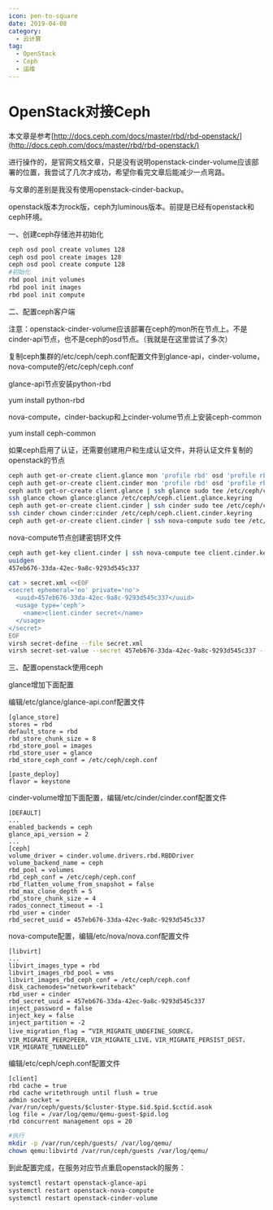 ```yaml
---
icon: pen-to-square
date: 2019-04-08
category:
  - 云计算
tag:
  - OpenStack
  - Ceph
  - 运维
---
```


# OpenStack对接Ceph

本文章是参考[http://docs.ceph.com/docs/master/rbd/rbd-openstack/](http://docs.ceph.com/docs/master/rbd/rbd-openstack/)

进行操作的，是官网文档文章，只是没有说明openstack-cinder-volume应该部署的位置，我尝试了几次才成功，希望你看完文章后能减少一点弯路。

与文章的差别是我没有使用openstack-cinder-backup。

openstack版本为rock版，ceph为luminous版本。前提是已经有openstack和ceph环境。

一、创建ceph存储池并初始化

```bash
ceph osd pool create volumes 128
ceph osd pool create images 128
ceph osd pool create compute 128
#初始化
rbd pool init volumes
rbd pool init images
rbd pool init compute
```

二、配置ceph客户端

注意：openstack-cinder-volume应该部署在ceph的mon所在节点上。不是cinder-api节点，也不是ceph的osd节点。（我就是在这里尝试了多次）

复制ceph集群的/etc/ceph/ceph.conf配置文件到glance-api，cinder-volume，nova-compute的/etc/ceph/ceph.conf

glance-api节点安装python-rbd

yum install python-rbd

nova-compute，cinder-backup和上cinder-volume节点上安装ceph-common

yum install ceph-common

如果ceph启用了认证，还需要创建用户和生成认证文件，并将认证文件复制的openstack的节点

```bash
ceph auth get-or-create client.glance mon 'profile rbd' osd 'profile rbd pool=images'
ceph auth get-or-create client.cinder mon 'profile rbd' osd 'profile rbd pool=volumes, profile rbd pool=compute, profile rbd pool=images'
ceph auth get-or-create client.glance | ssh glance sudo tee /etc/ceph/ceph.client.glance.keyring
ssh glance chown glance:glance /etc/ceph/ceph.client.glance.keyring
ceph auth get-or-create client.cinder | ssh cinder sudo tee /etc/ceph/ceph.client.cinder.keyring
ssh cinder chown cinder:cinder /etc/ceph/ceph.client.cinder.keyring
ceph auth get-or-create client.cinder | ssh nova-compute sudo tee /etc/ceph/ceph.client.cinder.keyring
```

nova-compute节点创建密钥环文件

```bash
ceph auth get-key client.cinder | ssh nova-compute tee client.cinder.key
uuidgen
457eb676-33da-42ec-9a8c-9293d545c337

cat > secret.xml <<EOF
<secret ephemeral='no' private='no'>
  <uuid>457eb676-33da-42ec-9a8c-9293d545c337</uuid>
  <usage type='ceph'>
    <name>client.cinder secret</name>
  </usage>
</secret>
EOF
virsh secret-define --file secret.xml
virsh secret-set-value --secret 457eb676-33da-42ec-9a8c-9293d545c337 --base64 $(cat client.cinder.key) && rm client.cinder.key secret.xml
```

三、配置openstack使用ceph

glance增加下面配置

编辑/etc/glance/glance-api.conf配置文件

```
[glance_store]
stores = rbd
default_store = rbd
rbd_store_chunk_size = 8
rbd_store_pool = images
rbd_store_user = glance
rbd_store_ceph_conf = /etc/ceph/ceph.conf

[paste_deploy]
flavor = keystone
```

cinder-volume增加下面配置，编辑/etc/cinder/cinder.conf配置文件

```
[DEFAULT]
...
enabled_backends = ceph
glance_api_version = 2
...
[ceph]
volume_driver = cinder.volume.drivers.rbd.RBDDriver
volume_backend_name = ceph
rbd_pool = volumes
rbd_ceph_conf = /etc/ceph/ceph.conf
rbd_flatten_volume_from_snapshot = false
rbd_max_clone_depth = 5
rbd_store_chunk_size = 4
rados_connect_timeout = -1
rbd_user = cinder
rbd_secret_uuid = 457eb676-33da-42ec-9a8c-9293d545c337
```

nova-compute配置，编辑/etc/nova/nova.conf配置文件

```
[libvirt]
...
libvirt_images_type = rbd
libvirt_images_rbd_pool = vms
libvirt_images_rbd_ceph_conf = /etc/ceph/ceph.conf
disk_cachemodes="network=writeback"
rbd_user = cinder
rbd_secret_uuid = 457eb676-33da-42ec-9a8c-9293d545c337
inject_password = false
inject_key = false
inject_partition = -2
live_migration_flag = “VIR_MIGRATE_UNDEFINE_SOURCE，VIR_MIGRATE_PEER2PEER，VIR_MIGRATE_LIVE，VIR_MIGRATE_PERSIST_DEST，VIR_MIGRATE_TUNNELLED”

```

编辑/etc/ceph/ceph.conf配置文件

```
[client]
rbd cache = true
rbd cache writethrough until flush = true
admin socket = /var/run/ceph/guests/$cluster-$type.$id.$pid.$cctid.asok
log file = /var/log/qemu/qemu-guest-$pid.log
rbd concurrent management ops = 20
```

```bash
#执行
mkdir -p /var/run/ceph/guests/ /var/log/qemu/
chown qemu:libvirtd /var/run/ceph/guests /var/log/qemu/
```

到此配置完成，在服务对应节点重启openstack的服务：

```bash
systemctl restart openstack-glance-api
systemctl restart openstack-nova-compute
systemctl restart openstack-cinder-volume
```